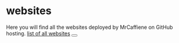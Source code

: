 # websites
Here you will find all the websites deployed by MrCaffiene on GitHub hosting. 
<a href="index.html">list of all websites<a>
<button></button>